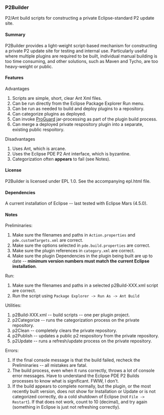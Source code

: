 ### P2Builder

P2/Ant build scripts for constructing a private Eclipse-standard P2 update site.

#### Summary

P2Builder provides a light-weight script-based mechanism for constructing a private P2 update site for testing and internal use. Particularly useful where multiple plugins are required to be built, individual manual building is too time consuming, and other solutions, such as Maven and Tycho, are too heavy-weight or public. 

#### Features

Advantages

  1. Scripts are simple, short, clear Ant Xml files.
  1. Can be run directly from the Eclipse Package Explorer Run menu.
  1. Can be run as needed to build and deploy plugins to a repository.
  1. Can categorize plugins as deployed.
  1. Can invoke [ProGuard](http://proguard.sourceforge.net/) jar-processing as part of the plugin build process.
  1. Can merge a deployed private respository plugin into a separate, existing public respoitory.

Disadvantages

  1. Uses Ant, which is arcane.
  1. Uses the Eclipse PDE P2 Ant interface, which is byzantine.
  1. Categorization often **appears** to fail (see Notes).

#### License

P2Builder is licensed under EPL 1.0.  See the accompanying epl.html file. 

#### Dependencies

A current installation of Eclipse -- last tested with Eclipse Mars (4.5.0).

#### Notes

Preliminaries:

  1. Make sure the filenames and paths in `Action.properties` and `pde.customTargets.xml` are correct.
  1. Make sure the options selected in `pde.build.properties` are correct.
  1. Make sure the plugin references in `category.xml` are correct.
  1. Make sure the plugin Dependencies in the plugin being built are up to date -- **minimum version numbers must match the current Eclipse installation**.

Run:

  1. Make sure the filenames and paths in a selected p2Build-XXX.xml script are correct. 
  1. Run the script using `Package Explorer -> Run As -> Ant Build`

Utilities:

  1. p2Build-XXX.xml -- build scripts -- one per plugin project. 
  1. p2Categorize -- runs the categorization process on the private repository.  
  1. p2Clean -- completely clears the private repository.
  1. p2Publish -- updates a public p2 respository from the private repository.
  1. p2Update -- runs a refresh/update process on the private repository.

Errors:

  1. If the final console message is that the build failed, recheck the Preliminaries -- all mistakes are fatal.
  1. The build process, even when it runs correctly, throws a lot of console error messages. Have to understand the Eclipse PDE P2 Builds processes to know what is significant. FWIW, I don't.
  1. If the build appears to complete normally, but the plugin, or the most recently built version, does not show for Installation or Update or is not categorized correctly, do a cold shutdown of Eclipse (not `File -> Restart`). If that does not work, count to 10 (decimal), and try again (something in Eclipse is just not refreshing correctly).    
  